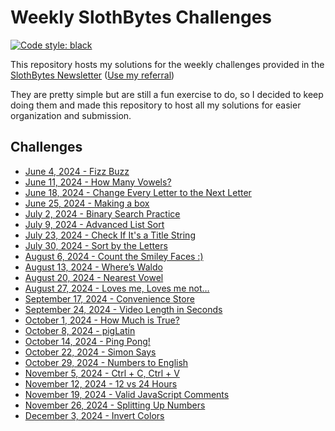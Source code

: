 # Weekly SlothBytes Challenges

[![Code style: black](https://img.shields.io/badge/code%20style-black-000000.svg)](https://github.com/psf/black)

This repository hosts my solutions for the weekly challenges provided in the [SlothBytes Newsletter](https://slothbytes.beehiiv.com) ([Use my referral](https://slothbytes.beehiiv.com/subscribe?ref=zyCF0kM9m1))

They are pretty simple but are still a fun exercise to do, so I decided to keep doing them and made this repository to host all my solutions for easier organization and submission.

## Challenges

- [June 4, 2024 - Fizz Buzz](challenges/fizzbuzz.py)
- [June 11, 2024 - How Many Vowels?](challenges/count_vowels.py)
- [June 18, 2024 - Change Every Letter to the Next Letter](challenges/move.py)
- [June 25, 2024 - Making a box](challenges/make_box.py)
- [July 2, 2024 - Binary Search Practice](challenges/find_first_occurrence.py)
- [July 9, 2024 - Advanced List Sort](challenges/advanced_sort.py)
- [July 23, 2024 - Check If It's a Title String](challenges/check_title.py)
- [July 30, 2024 - Sort by the Letters](challenges/sort_by_letter.py)
- [August 6, 2024 - Count the Smiley Faces :)](challenges/count_smileys.py)
- [August 13, 2024 - Where’s Waldo](challenges/where_is_waldo.py)
- [August 20, 2024 - Nearest Vowel](challenges/nearest_vowel.py)
- [August 27, 2024 - Loves me, Loves me not…](challenges/loves_me.py)
- [September 17, 2024 - Convenience Store](challenges/change_enough.py)
- [September 24, 2024 - Video Length in Seconds](challenges/minutes_to_seconds.py)
- [October 1, 2024 - How Much is True?](challenges/count_true.py)
- [October 8, 2024 - pigLatin](challenges/pig_latin.py)
- [October 14, 2024 - Ping Pong!](challenges/ping_pong.py)
- [October 22, 2024 - Simon Says](challenges/simon_says.py)
- [October 29, 2024 - Numbers to English](challenges/numbers_to_english.py)
- [November 5, 2024 - Ctrl + C, Ctrl + V](challenges/keyboard_shortcut.py)
- [November 12, 2024 - 12 vs 24 Hours](challenges/convert_time.py)
- [November 19, 2024 - Valid JavaScript Comments](challenges/comments_correct.py)
- [November 26, 2024 - Splitting Up Numbers](challenges/num_split.py)
- [December 3, 2024 - Invert Colors](challenges/color_invert.py)
